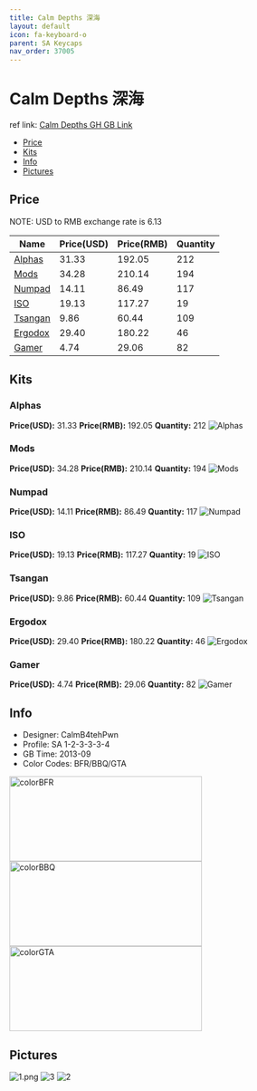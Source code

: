```yaml
---
title: Calm Depths 深海
layout: default
icon: fa-keyboard-o
parent: SA Keycaps
nav_order: 37005
---
```


# Calm Depths 深海

ref link: [Calm Depths GH GB Link](https://geekhack.org/index.php?topic=48214.0)

* [Price](#price)
* [Kits](#kits)
* [Info](#info)
* [Pictures](#pictures)


## Price  
NOTE: USD to RMB exchange rate is 6.13

| Name          | Price(USD)    |  Price(RMB) |  Quantity |
| ------------- | ------------- |  ---------- |  -------- |
|[Alphas](#alphas)|31.33|192.05|212|
|[Mods](#mods)|34.28|210.14|194|
|[Numpad](#numpad)|14.11|86.49|117|
|[ISO](#iso)|19.13|117.27|19|
|[Tsangan](#tsangan)|9.86|60.44|109|
|[Ergodox](#ergodox)|29.40|180.22|46|
|[Gamer](#gamer)|4.74|29.06|82|


## Kits
### Alphas
**Price(USD):** 31.33    **Price(RMB):** 192.05    **Quantity:** 212
<img src="{{ 'assets/images/sa-keycaps/calmdepths/kits_pics/alphas.png' | relative_url }}" alt="Alphas" class="image featured">

### Mods
**Price(USD):** 34.28    **Price(RMB):** 210.14    **Quantity:** 194
<img src="{{ 'assets/images/sa-keycaps/calmdepths/kits_pics/mods.png' | relative_url }}" alt="Mods" class="image featured">

### Numpad
**Price(USD):** 14.11    **Price(RMB):** 86.49    **Quantity:** 117
<img src="{{ 'assets/images/sa-keycaps/calmdepths/kits_pics/numpad.png' | relative_url }}" alt="Numpad" class="image featured">

### ISO
**Price(USD):** 19.13    **Price(RMB):** 117.27    **Quantity:** 19
<img src="{{ 'assets/images/sa-keycaps/calmdepths/kits_pics/iso.png' | relative_url }}" alt="ISO" class="image featured">

### Tsangan
**Price(USD):** 9.86    **Price(RMB):** 60.44    **Quantity:** 109
<img src="{{ 'assets/images/sa-keycaps/calmdepths/kits_pics/tsangan.png' | relative_url }}" alt="Tsangan" class="image featured">

### Ergodox
**Price(USD):** 29.40    **Price(RMB):** 180.22    **Quantity:** 46
<img src="{{ 'assets/images/sa-keycaps/calmdepths/kits_pics/ergodox.png' | relative_url }}" alt="Ergodox" class="image featured">

### Gamer
**Price(USD):** 4.74    **Price(RMB):** 29.06    **Quantity:** 82
<img src="{{ 'assets/images/sa-keycaps/calmdepths/kits_pics/gamer.png' | relative_url }}" alt="Gamer" class="image featured">


## Info
* Designer: CalmB4tehPwn
* Profile: SA 1-2-3-3-3-4
* GB Time: 2013-09
* Color Codes: BFR/BBQ/GTA  
<img src="{{ 'assets/images/sa-keycaps/SP_ColorCodes/abs/SP_Abs_ColorCodes_BFR.png' | relative_url }}" alt="colorBFR" height="150" width="340">
<img src="{{ 'assets/images/sa-keycaps/SP_ColorCodes/abs/SP_Abs_ColorCodes_BBQ.png' | relative_url }}" alt="colorBBQ" height="150" width="340">
<img src="{{ 'assets/images/sa-keycaps/SP_ColorCodes/abs/SP_Abs_ColorCodes_GTA.png' | relative_url }}" alt="colorGTA" height="150" width="340">


## Pictures
<img src="{{ 'assets/images/sa-keycaps/calmdepths/rendering_pics/1.png' | relative_url }}" alt="1.png" class="image featured">
<img src="{{ 'assets/images/sa-keycaps/calmdepths/rendering_pics/3.jpg' | relative_url }}" alt="3" class="image featured">
<img src="{{ 'assets/images/sa-keycaps/calmdepths/rendering_pics/2.jpg' | relative_url }}" alt="2" class="image featured">
